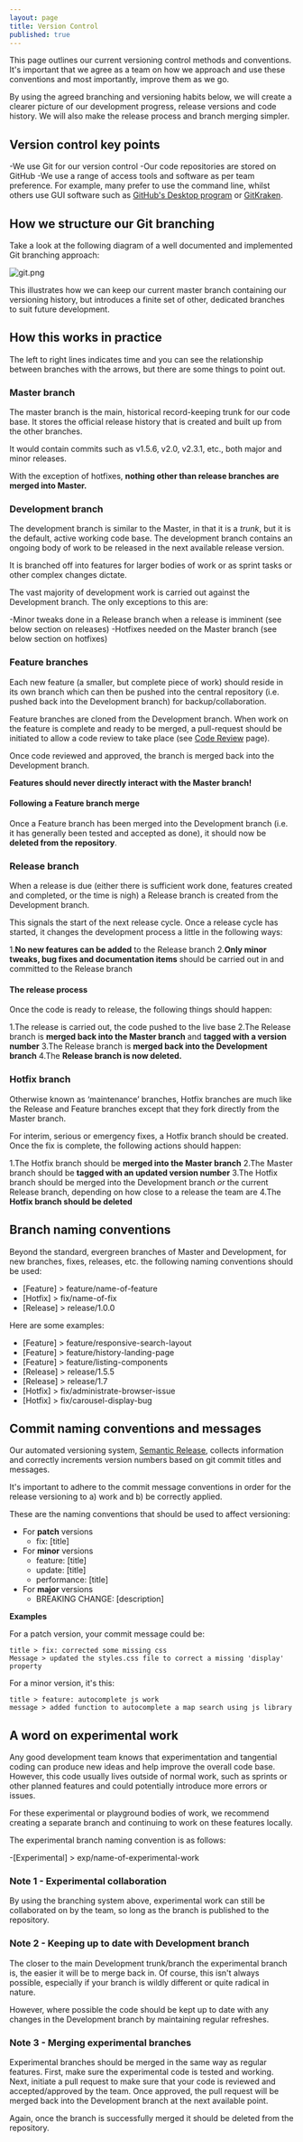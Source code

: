 ```yaml
---
layout: page
title: Version Control
published: true
---
```


This page outlines our current versioning control methods and conventions. It's important that we agree as a team on how we approach and use these conventions and most importantly, improve them as we go. 

By using the agreed branching and versioning habits below, we will create a clearer picture of our development progress, release versions and code history. We will also make the release process and branch merging simpler.

## Version control key points

-We use Git for our version control
-Our code repositories are stored on GitHub
-We use a range of access tools and software as per team preference. For example, many prefer to use the command line, whilst others use GUI software such as [GitHub's Desktop program](https://desktop.github.com/) or [GitKraken](https://www.gitkraken.com/).

## How we structure our Git branching

Take a look at the following diagram of a well documented and implemented Git branching approach:

![git.png]({{site.baseurl}}/git.png)

This illustrates how we can keep our current master branch containing our versioning history, but introduces a finite set of other, dedicated branches to suit future development.

## How this works in practice

The left to right lines indicates time and you can see the relationship between branches with the arrows, but there are some things to point out.

### Master branch

The master branch is the main, historical record-keeping trunk for our code base. It stores the official release history that is created and built up from the other branches. 

It would contain commits such as v1.5.6, v2.0, v2.3.1, etc., both major and minor releases.

With the exception of hotfixes, **nothing other than release branches are merged into Master.**

### Development branch

The development branch is similar to the Master, in that it is a _trunk_, but it is the default, active working code base. The development branch contains an ongoing body of work to be released in the next available release version.

It is branched off into features for larger bodies of work or as sprint tasks or other complex changes dictate.

The vast majority of development work is carried out against the Development branch. The only exceptions to this are:

-Minor tweaks done in a Release branch when a release is imminent (see below section on releases)
-Hotfixes needed on the Master branch (see below section on hotfixes)

### Feature branches

Each new feature (a smaller, but complete piece of work) should reside in its own branch which can then be pushed into the central repository (i.e. pushed back into the Development branch) for backup/collaboration.

Feature branches are cloned from the Development branch. When work on the feature is complete and ready to be merged, a pull-request should be initiated to allow a code review to take place (see [Code Review](/code-reviews) page).

Once code reviewed and approved, the branch is merged back into the Development branch. 

**Features should never directly interact with the Master branch!**

#### Following a Feature branch merge

Once a Feature branch has been merged into the Development branch (i.e. it has generally been tested and accepted as done), it should now be **deleted from the repository**. 

### Release branch

When a release is due (either there is sufficient work done, features created and completed, or the time is nigh) a Release branch is created from the Development branch.

This signals the start of the next release cycle. Once a release cycle has started, it changes the development process a little in the following ways:

1.**No new features can be added** to the Release branch
2.**Only minor tweaks, bug fixes and documentation items** should be carried out in and committed to the Release branch

#### The release process

Once the code is ready to release, the following things should happen:

1.The release is carried out, the code pushed to the live base
2.The Release branch is **merged back into the Master branch** and **tagged with a version number**
3.The Release branch is **merged back into the Development branch**
4.The **Release branch is now deleted.**

### Hotfix branch

Otherwise known as ‘maintenance’ branches, Hotfix branches are much like the Release and Feature branches except that they fork directly from the Master branch.

For interim, serious or emergency fixes, a Hotfix branch should be created. Once the fix is complete, the following actions should happen:

1.The Hotfix branch should be **merged into the Master branch**
2.The Master branch should be **tagged with an updated version number**
3.The Hotfix branch should be merged into the Development branch _or_ the current Release branch, depending on how close to a release the team are
4.The **Hotfix branch should be deleted** 

## Branch naming conventions

Beyond the standard, evergreen branches of Master and Development, for new branches, fixes, releases, etc. the following naming conventions should be used:

- [Feature] > feature/name-of-feature
- [Hotfix] > fix/name-of-fix
- [Release] > release/1.0.0

Here are some examples:

- [Feature] > feature/responsive-search-layout
- [Feature] > feature/history-landing-page
- [Feature] > feature/listing-components
- [Release] > release/1.5.5
- [Release] > release/1.7
- [Hotfix] > fix/administrate-browser-issue
- [Hotfix] > fix/carousel-display-bug

## Commit naming conventions and messages

Our automated versioning system, [Semantic Release](https://github.com/semantic-release/semantic-release), collects information and correctly increments version numbers based on git commit titles and messages. 

It's important to adhere to the commit message conventions in order for the release versioning to a) work and b) be correctly applied. 

These are the naming conventions that should be used to affect versioning:

- For **patch** versions
	- fix: [title]
- For **minor** versions
	- feature: [title]
	- update: [title]
	- performance: [title]
- For **major** versions
	- BREAKING CHANGE: [description]

**Examples**

For a patch version, your commit message could be:

```
title > fix: corrected some missing css 
Message > updated the styles.css file to correct a missing 'display' property
```

For a minor version, it's this:

```
title > feature: autocomplete js work
message > added function to autocomplete a map search using js library
```


## A word on experimental work

Any good development team knows that experimentation and tangential coding can produce new ideas and help improve the overall code base. However, this code usually lives outside of normal work, such as sprints or other planned features and could potentially introduce more errors or issues.

For these experimental or playground bodies of work, we recommend creating a separate branch and continuing to work on these features locally. 

The experimental branch naming convention is as follows:

-[Experimental] > exp/name-of-experimental-work


### Note 1 - Experimental collaboration

By using the branching system above, experimental work can still be collaborated on by the team, so long as the branch is published to the repository.

### Note 2 - Keeping up to date with Development branch

The closer to the main Development trunk/branch the experimental branch is, the easier it will be to merge back in. Of course, this isn't always possible, especially if your branch is wildly different or quite radical in nature. 

However, where possible the code should be kept up to date with any changes in the Development branch by maintaining regular refreshes.

### Note 3 - Merging experimental branches

Experimental branches should be merged in the same way as regular features. First, make sure the experimental code is tested and working. Next, initiate a pull request to make sure that your code is reviewed and accepted/approved by the team. Once approved, the pull request will be merged back into the Development branch at the next available point.

Again, once the branch is successfully merged it should be deleted from the repository.



